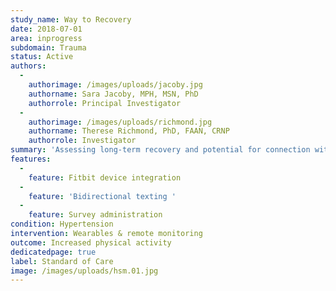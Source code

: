 ```yaml
---
study_name: Way to Recovery
date: 2018-07-01
area: inprogress
subdomain: Trauma
status: Active
authors:
  - 
    authorimage: /images/uploads/jacoby.jpg
    authorname: Sara Jacoby, MPH, MSN, PhD
    authorrole: Principal Investigator
  - 
    authorimage: /images/uploads/richmond.jpg
    authorname: Therese Richmond, PhD, FAAN, CRNP
    authorrole: Investigator
summary: 'Assessing long-term recovery and potential for connection with trauma patients after injury through Survey administration, bi-directional texts, and sleep tracking (Fitbits). We propose to conduct pilot research for a remote monitoring intervention to improve long- term injury recovery.'
features:
  - 
    feature: Fitbit device integration
  - 
    feature: 'Bidirectional texting '
  - 
    feature: Survey administration
condition: Hypertension
intervention: Wearables & remote monitoring
outcome: Increased physical activity
dedicatedpage: true
label: Standard of Care 
image: /images/uploads/hsm.01.jpg
---
```

